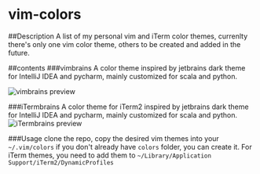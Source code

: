 # vim-colors

##Description
A list of my personal vim and iTerm color themes, currenlty there's only one vim color theme, others to be created and added in the future.

##contents
###vimbrains
A color theme inspired by jetbrains dark theme for IntelliJ IDEA and pycharm, mainly customized for scala and python. 

![vimbrains preview](https://raw.githubusercontent.com/sherifkandeel/vim-colors/master/screenshots/vimbrains.png)

###iTermbrains
A color theme for iTerm2 inspired by jetbrains dark theme for IntelliJ IDEA and pycharm, mainly customized for scala and python. 
![iTermbrains preview](https://raw.githubusercontent.com/sherifkandeel/vim-colors/master/screenshots/iTermbrains.png)


###Usage
clone the repo, copy the desired vim themes into your `~/.vim/colors` if you don't already have `colors` folder, you can create it. 
For iTerm themes, you need to add them to `~/Library/Application Support/iTerm2/DynamicProfiles`
